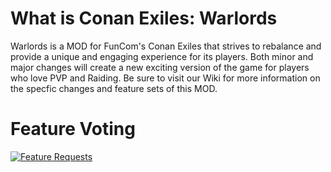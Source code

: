 # What is Conan Exiles: Warlords
Warlords is a MOD for FunCom's Conan Exiles that strives to rebalance and provide a unique and engaging experience for its players.  Both minor and major changes will create a new exciting version of the game for players who love PVP and Raiding.  Be sure to visit our Wiki for more information on the specfic changes and feature sets of this MOD.

# Feature Voting
[![Feature Requests](http://feathub.com/bigmanshawn/Warlords?format=svg)](http://feathub.com/bigmanshawn/Warlords)
